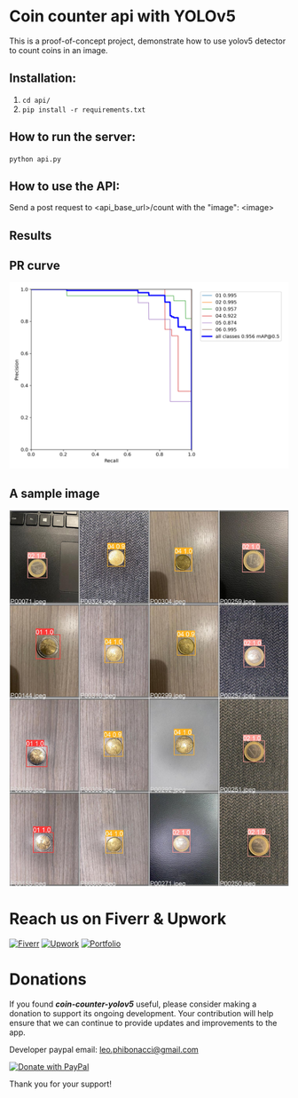 # Coin counter api with YOLOv5

This is a proof-of-concept project, demonstrate how to use yolov5 detector to count coins in an image.

## Installation:

1.  `cd api/`
2.  `pip install -r requirements.txt`

## How to run the server:

`python api.py`

## How to use the API:

Send a post request to <api_base_url>/count with the "image": \<image>


## Results
## PR curve
![PR curve](./images/PR_curve.png)


## A sample image
![PR curve](./images/test.jpg)

# Reach us on Fiverr & Upwork

[![Fiverr](https://img.shields.io/badge/Fiverr-1DBF73.svg?style=for-the-badge&logo=Fiverr&logoColor=white)](https://www.fiverr.com/phiponatchi)
[![Upwork](https://img.shields.io/badge/Upwork-6FDA44.svg?style=for-the-badge&logo=Upwork&logoColor=white)](https://www.upwork.com/freelancers/~01556fb0a54a5fa971)
[![Portfolio](https://img.shields.io/badge/GitHub%20Pages-222222.svg?style=for-the-badge&logo=GitHub-Pages&logoColor=white)](https://phiponacci.github.io/portfolio/)

# Donations

If you found ***coin-counter-yolov5*** useful, please consider making a donation to support its ongoing development. Your contribution will help ensure that we can continue to provide updates and improvements to the app.

Developer paypal email: <leo.phibonacci@gmail.com>

[![Donate with PayPal](https://raw.githubusercontent.com/stefan-niedermann/paypal-donate-button/master/paypal-donate-button.png)](https://www.paypal.com)

Thank you for your support!
